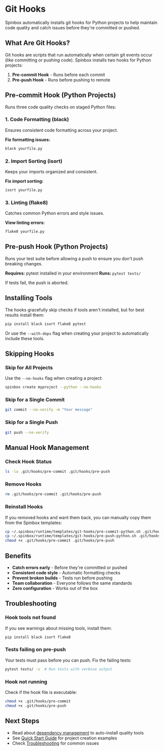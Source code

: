 # Git Hooks

Spinbox automatically installs git hooks for Python projects to help maintain code quality and catch issues before they're committed or pushed.

## What Are Git Hooks?

Git hooks are scripts that run automatically when certain git events occur (like committing or pushing code). Spinbox installs two hooks for Python projects:

1. **Pre-commit Hook** - Runs before each commit
2. **Pre-push Hook** - Runs before pushing to remote

## Pre-commit Hook (Python Projects)

Runs three code quality checks on staged Python files:

### 1. Code Formatting (black)
Ensures consistent code formatting across your project.

**Fix formatting issues:**
```bash
black yourfile.py
```

### 2. Import Sorting (isort)
Keeps your imports organized and consistent.

**Fix import sorting:**
```bash
isort yourfile.py
```

### 3. Linting (flake8)
Catches common Python errors and style issues.

**View linting errors:**
```bash
flake8 yourfile.py
```

## Pre-push Hook (Python Projects)

Runs your test suite before allowing a push to ensure you don't push breaking changes.

**Requires:** pytest installed in your environment
**Runs:** `pytest tests/`

If tests fail, the push is aborted.

## Installing Tools

The hooks gracefully skip checks if tools aren't installed, but for best results install them:

```bash
pip install black isort flake8 pytest
```

Or use the `--with-deps` flag when creating your project to automatically include these tools.

## Skipping Hooks

### Skip for All Projects

Use the `--no-hooks` flag when creating a project:

```bash
spinbox create myproject --python --no-hooks
```

### Skip for a Single Commit

```bash
git commit --no-verify -m "Your message"
```

### Skip for a Single Push

```bash
git push --no-verify
```

## Manual Hook Management

### Check Hook Status

```bash
ls -la .git/hooks/pre-commit .git/hooks/pre-push
```

### Remove Hooks

```bash
rm .git/hooks/pre-commit .git/hooks/pre-push
```

### Reinstall Hooks

If you removed hooks and want them back, you can manually copy them from the Spinbox templates:

```bash
cp ~/.spinbox/runtime/templates/git-hooks/pre-commit-python.sh .git/hooks/pre-commit
cp ~/.spinbox/runtime/templates/git-hooks/pre-push-python.sh .git/hooks/pre-push
chmod +x .git/hooks/pre-commit .git/hooks/pre-push
```

## Benefits

- **Catch errors early** - Before they're committed or pushed
- **Consistent code style** - Automatic formatting checks
- **Prevent broken builds** - Tests run before pushing
- **Team collaboration** - Everyone follows the same standards
- **Zero configuration** - Works out of the box

## Troubleshooting

### Hook tools not found

If you see warnings about missing tools, install them:

```bash
pip install black isort flake8
```

### Tests failing on pre-push

Your tests must pass before you can push. Fix the failing tests:

```bash
pytest tests/ -v  # Run tests with verbose output
```

### Hook not running

Check if the hook file is executable:

```bash
chmod +x .git/hooks/pre-commit
chmod +x .git/hooks/pre-push
```

## Next Steps

- Read about [dependency management](dependency-management.md) to auto-install quality tools
- See [Quick Start Guide](quick-start.md) for project creation examples
- Check [Troubleshooting](troubleshooting.md) for common issues
